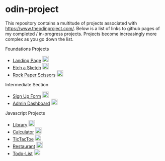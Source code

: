 # odin-project
This repository contains a multitude of projects associated with https://www.theodinproject.com/. Below is a list of links to github pages of my completed / in-progress projects. Projects become increasingly more complex as you go down the list.

Foundations Projects
- [Landing Page](https://willpabs.github.io/odin-project/Foundations/LandingPage/index.html) <a href="https://willpabs.github.io/odin-project/Foundations/LandingPage"><img src="https://materialdesignicons.com/icon/code-braces-box" width="20" height="20" /></a>
- [Etch a Sketch](https://willpabs.github.io/odin-project/Foundations/EtchASketch/index.html) <a href="https://willpabs.github.io/odin-project/Foundations/EtchASketch"><img src="https://materialdesignicons.com/icon/code-braces-box" width="20" height="20" /></a>
- [Rock Paper Scissors](https://willpabs.github.io/odin-project/Foundations/RockPaperScissors/index.html) <a href="https://willpabs.github.io/odin-project/Foundations/RockPaperScissors"><img src="https://materialdesignicons.com/icon/code-braces-box" width="20" height="20" /></a>

Intermediate Section
- [Sign Up Form](https://willpabs.github.io/odin-project/Intermediate/SignUpForm/index.html) <a href="https://github.com/WillPabs/odin-project/tree/todo/Intermediate/SignUpForm"><img src="https://materialdesignicons.com/icon/code-braces-box" width="20" height="20" /></a>
- [Admin Dashboard](https://willpabs.github.io/odin-project/Intermediate/AdminDashboard/index.html) <a href="https://github.com/WillPabs/odin-project/tree/todo/Intermediate/AdminDashboard"><img src="https://materialdesignicons.com/icon/code-braces-box" width="20" height="20" /></a>


Javascript Projects
- [Library](https://willpabs.github.io/odin-project/Javascript/Library/index.html) <a href="https://github.com/WillPabs/odin-project/tree/todo/Javascript/Library"><img src="https://materialdesignicons.com/icon/code-braces-box" width="20" height="20" /></a>
- [Calculator](https://willpabs.github.io/odin-project/Javascript/Calculator/index.html) <a href="https://github.com/WillPabs/odin-project/tree/todo/Javascript/Calculator"><img src="https://materialdesignicons.com/icon/code-braces-box" width="20" height="20" /></a>
- [TicTacToe](https://willpabs.github.io/odin-project/Javascript/TicTacToe) <a href="https://github.com/WillPabs/odin-project/tree/todo/Javascript/TicTacToe"><img src="https://materialdesignicons.com/icon/code-braces-box" width="20" height="20" /></a>
- [Restaurant](https://willpabs.github.io/odin-project/Javascript/Restaurant/dist) <a href="https://github.com/WillPabs/odin-project/tree/todo/Javascript/Restaurant"><img src="https://materialdesignicons.com/icon/code-braces-box" width="20" height="20" /></a>
- [Todo-List](https://willpabs.github.io/odin-project/Javascript/todo-list/dist)  <a href="https://github.com/WillPabs/odin-project/tree/todo/Javascript/todo-list"><img src="https://materialdesignicons.com/icon/code-braces-box" width="20" height="20" /></a>

